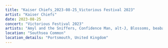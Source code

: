 ```yaml
---
title: "Kaiser Chiefs_2023-08-25_Victorious Festival 2023"
artist: "Kaiser Chiefs"
date: 2023-08-25
concert: "Victorious Festival 2023"
artists: "Amyl and the Sniffers, Confidence Man, alt-J, Blossoms, beabadoobee, Gabrielle, Amaroun, Blondie, Black Honey, Def Leppard, Annie Mac"
location: "Southsea Common"
location_details: "Portsmouth, United Kingdom"
---
```

